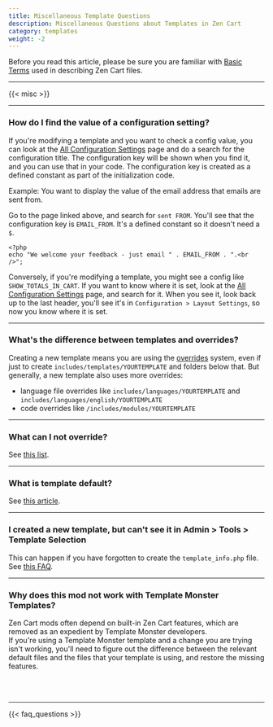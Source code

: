 ```yaml
---
title: Miscellaneous Template Questions 
description: Miscellaneous Questions about Templates in Zen Cart
category: templates
weight: -2
---
```


Before you read this article, please be sure you are familiar with 
[Basic Terms](/user/first_steps/basic_terms/) used in describing
Zen Cart files. 

---

{{< misc >}} 

--- 

### How do I find the value of a configuration setting? 

If you're modifying a template and you want to check a config value, you can 
look at the [All Configuration Settings](/user/admin_pages/configuration/all/) page 
and do a search for the configuration title.  The configuration key will be 
shown when you find it, and you can use that in your code.  The configuration
key is created as a defined constant as part of the initialization code. 

Example: You want to display the value of the email address that emails
are sent from.  

Go to the page linked above, and search for `sent FROM`.  You'll see that the 
configuration key is `EMAIL_FROM`.   It's a defined constant so it doesn't 
need a `$`. 

```
<?php
echo "We welcome your feedback - just email " . EMAIL_FROM . ".<br />"; 
```

Conversely, if you're modifying a template, you might see a config like 
`SHOW_TOTALS_IN_CART`.
If you want to know where it is set, 
look at the [All Configuration Settings](/user/admin_pages/configuration/all/) page, 
and search for it. 
When you see it, look back up to the last header, you'll see it's in 
`Configuration > Layout Settings`, so now you know where it is set.


---

### What's the difference between templates and overrides? 
Creating a new template means you are using the 
[overrides](/user/first_steps/overrides/) system, 
even if just to create `includes/templates/YOURTEMPLATE` and 
folders below that.   But generally, a new template also uses 
more overrides: 

- language file overrides like `includes/languages/YOURTEMPLATE` and 
`includes/languages/english/YOURTEMPLATE` 
- code overrides like `/includes/modules/YOURTEMPLATE`

---
### What can I not override?
See [this list](/user/template/template_overrides/#what-can-i-not-override).

---
### What is template default? 
See [this article](/user/template/template_default/). 

---
### I created a new template, but can't see it in Admin > Tools > Template Selection

This can happen if you have forgotten to create the `template_info.php` file. 
See [this FAQ](/user/template/template_info/). 

---

### Why does this mod not work with Template Monster Templates?
Zen Cart mods often depend on built-in Zen Cart features, which are 
removed as an expedient by Template Monster developers.  
If you're using a Template Monster template and a change you are 
trying isn't working, you'll need to figure out the difference 
between the relevant default files and the files that your template 
is using, and restore the missing features.

<br /><br />


---
<!-- please keep this at the end --> 
{{< faq_questions >}}
